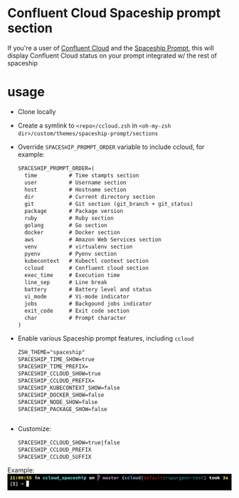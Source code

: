 # Confluent Cloud Spaceship prompt section
If you're a user of [Confluent Cloud](cloud.confluent.io) and the [Spaceship Prompt](https://denysdovhan.com/spaceship-prompt/), this will display Confluent Cloud status on your prompt integrated w/ the rest of spaceship

# usage
* Clone locally
* Create a symlink to `<repo>/ccloud.zsh` in `<oh-my-zsh dir>/custom/themes/spaceship-prompt/sections`
* Override `SPACESHIP_PROMPT_ORDER` variable to include ccloud, for example:
  ```
  SPACESHIP_PROMPT_ORDER=(
    time          # Time stampts section
    user          # Username section
    host          # Hostname section
    dir           # Current directory section
    git           # Git section (git_branch + git_status)
    package       # Package version
    ruby          # Ruby section
    golang        # Go section
    docker        # Docker section
    aws           # Amazon Web Services section
    venv          # virtualenv section
    pyenv         # Pyenv section
    kubecontext   # Kubectl context section
    ccloud        # Confluent cloud section
    exec_time     # Execution time
    line_sep      # Line break
    battery       # Battery level and status
    vi_mode       # Vi-mode indicator
    jobs          # Backgound jobs indicator
    exit_code     # Exit code section
    char          # Prompt character
  )
* Enable various Spaceship prompt features, including `ccloud`
	```
	ZSH_THEME="spaceship"
	SPACESHIP_TIME_SHOW=true
	SPACESHIP_TIME_PREFIX=
	SPACESHIP_CCLOUD_SHOW=true
	SPACESHIP_CCLOUD_PREFIX=
	SPACESHIP_KUBECONTEXT_SHOW=false
	SPACESHIP_DOCKER_SHOW=false
	SPACESHIP_NODE_SHOW=false
	SPACESHIP_PACKAGE_SHOW=false
	```

  ``` 
* Customize:
	```
	SPACESHIP_CCLOUD_SHOW=true|false
	SPACESHIP_CCLOUD_PREFIX
	SPACESHIP_CCLOUD_SUFFIX
	```

Example:
![example](./images/example.png)

